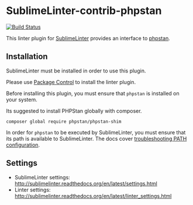 SublimeLinter-contrib-phpstan
================================

[![Build Status](https://travis-ci.org/SublimeLinter/SublimeLinter-phpstan.svg?branch=master)](https://travis-ci.org/SublimeLinter/SublimeLinter-phpstan)

This linter plugin for [SublimeLinter](https://github.com/SublimeLinter/SublimeLinter) provides an interface to [phpstan](https://github.com/phpstan/phpstan).

## Installation
SublimeLinter must be installed in order to use this plugin.

Please use [Package Control](https://packagecontrol.io) to install the linter plugin.

Before installing this plugin, you must ensure that `phpstan` is installed on your system.

Its suggested to install PHPStan globally with composer.
```
composer global require phpstan/phpstan-shim
```

In order for `phpstan` to be executed by SublimeLinter, you must ensure that its path is available to SublimeLinter. The docs cover [troubleshooting PATH configuration](http://sublimelinter.readthedocs.io/en/latest/troubleshooting.html#finding-a-linter-executable).

## Settings
- SublimeLinter settings: http://sublimelinter.readthedocs.org/en/latest/settings.html
- Linter settings: http://sublimelinter.readthedocs.org/en/latest/linter_settings.html

<!---
Additional SublimeLinter-phpstan settings:

|Setting|Description    |
|:------|:--------------|
|level |The analysis level passed to PHPStan |
--->
